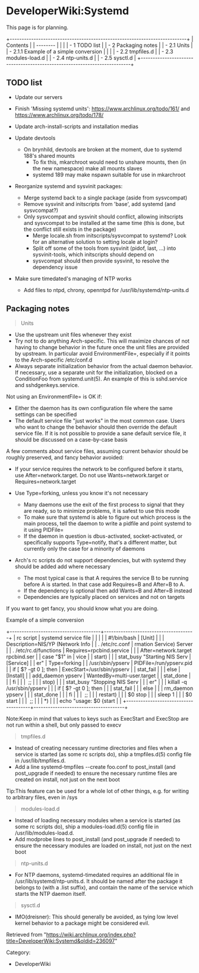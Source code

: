 DeveloperWiki:Systemd
=====================

This page is for planning.

+--------------------------------------------------------------------------+
| Contents                                                                 |
| --------                                                                 |
|                                                                          |
| -   1 TODO list                                                          |
| -   2 Packaging notes                                                    |
|     -   2.1 Units                                                        |
|         -   2.1.1 Example of a simple conversion                         |
|                                                                          |
|     -   2.2 tmpfiles.d                                                   |
|     -   2.3 modules-load.d                                               |
|     -   2.4 ntp-units.d                                                  |
|     -   2.5 sysctl.d                                                     |
+--------------------------------------------------------------------------+

TODO list
---------

-   Update our servers
-   Finish 'Missing systemd units': https://www.archlinux.org/todo/161/
    and https://www.archlinux.org/todo/178/
-   Update arch-install-scripts and installation medias
-   Update devtools
    -   On brynhild, devtools are broken at the moment, due to systemd
        188's shared mounts
        -   To fix this, mkarchroot would need to unshare mounts, then
            (in the new namespace) make all mounts slaves
        -   systemd 189 may make nspawn suitable for use in mkarchroot

-   Reorganize systemd and sysvinit packages:
    -   Merge systemd back to a single package (aside from sysvcompat)
    -   Remove sysvinit and initscripts from 'base', add systemd (and
        sysvcompat?)
    -   Only sysvcompat and sysvinit should conflict, allowing
        initscripts and sysvcompat to be installed at the same time
        (this is done, but the conflict still exists in the package)
        -   Merge locale.sh from initscripts/sysvcompat to systemd? Look
            for an alternative solution to setting locale at login?
        -   Split off some of the tools from sysvinit (pidof, last, ...)
            into sysvinit-tools, which initscripts should depend on
        -   sysvcompat should then provide sysvinit, to resolve the
            dependency issue

-   Make sure timedated's managing of NTP works
    -   Add files to ntpd, chrony, openntpd for
        /usr/lib/systemd/ntp-units.d

Packaging notes
---------------

> Units

-   Use the upstream unit files whenever they exist
-   Try not to do anything Arch-specific. This will maximize chances of
    not having to change behavior in the future once the unit files are
    provided by upstream. In particular avoid EnvironmentFile=,
    especially if it points to the Arch-specific /etc/conf.d
-   Always separate initialization behavior from the actual daemon
    behavior. If necessary, use a separate unit for the initialization,
    blocked on a ConditionFoo from systemd.unit(5). An example of this
    is sshd.service and sshdgenkeys.service.

Not using an EnvironmentFile= is OK if:

-   Either the daemon has its own configuration file where the same
    settings can be specified
-   The default service file "just works" in the most common case. Users
    who want to change the behavior should then override the default
    service file. If it is not possible to provide a sane default
    service file, it should be discussed on a case-by-case basis

A few comments about service files, assuming current behavior should be
roughly preserved, and fancy behavior avoided:

-   If your service requires the network to be configured before it
    starts, use After=network.target. Do not use Wants=network.target or
    Requires=network.target
-   Use Type=forking, unless you know it's not necessary
    -   Many daemons use the exit of the first process to signal that
        they are ready, so to minimize problems, it is safest to use
        this mode
    -   To make sure that systemd is able to figure out which process is
        the main process, tell the daemon to write a pidfile and point
        systemd to it using PIDFile=
    -   If the daemon in question is dbus-activated, socket-activated,
        or specifically supports Type=notify, that's a different matter,
        but currently only the case for a minority of daemons

-   Arch's rc scripts do not support dependencies, but with systemd they
    should be added add where necessary
    -   The most typical case is that A requires the service B to be
        running before A is started. In that case add Requires=B and
        After=B to A.
    -   If the dependency is optional then add Wants=B and After=B
        instead
    -   Dependencies are typically placed on services and not on targets

If you want to get fancy, you should know what you are doing.

Example of a simple conversion

+--------------------------------------+--------------------------------------+
|     rc script                        |     systemd service file             |
|                                      |                                      |
|     #!/bin/bash                      |     [Unit]                           |
|                                      |     Description=NIS/YP (Network Info |
|     . /etc/rc.conf                   | rmation Service) Server              |
|     . /etc/rc.d/functions            |     Requires=rpcbind.service         |
|                                      |     After=network.target rpcbind.ser |
|     case "$1" in                     | vice                                 |
|       start)                         |                                      |
|         stat_busy "Starting NIS Serv |     [Service]                        |
| er"                                  |     Type=forking                     |
|         /usr/sbin/ypserv             |     PIDFile=/run/ypserv.pid          |
|         if [ $? -gt 0 ]; then        |     ExecStart=/usr/sbin/ypserv       |
|           stat_fail                  |                                      |
|         else                         |     [Install]                        |
|           add_daemon ypserv          |     WantedBy=multi-user.target       |
|           stat_done                  |                                      |
|         fi                           |                                      |
|         ;;                           |                                      |
|       stop)                          |                                      |
|         stat_busy "Stopping NIS Serv |                                      |
| er"                                  |                                      |
|         killall -q /usr/sbin/ypserv  |                                      |
|         if [ $? -gt 0 ]; then        |                                      |
|           stat_fail                  |                                      |
|         else                         |                                      |
|           rm_daemon ypserv           |                                      |
|           stat_done                  |                                      |
|         fi                           |                                      |
|         ;;                           |                                      |
|       restart)                       |                                      |
|         $0 stop                      |                                      |
|         sleep 1                      |                                      |
|         $0 start                     |                                      |
|         ;;                           |                                      |
|       *)                             |                                      |
|         echo "usage: $0 {start       |                                      |
+--------------------------------------+--------------------------------------+

Note:Keep in mind that values to keys such as ExecStart and ExecStop are
not run within a shell, but only passed to execv

> tmpfiles.d

-   Instead of creating necessary runtime directories and files when a
    service is started (as some rc scripts do), ship a tmpfiles.d(5)
    config file in /usr/lib/tmpfiles.d.
-   Add a line systemd-tmpfiles --create foo.conf to post_install (and
    post_upgrade if needed) to ensure the necessary runtime files are
    created on install, not just on the next boot

Tip:This feature can be used for a whole lot of other things, e.g. for
writing to arbitrary files, even in /sys

> modules-load.d

-   Instead of loading necessary modules when a service is started (as
    some rc scripts do), ship a modules-load.d(5) config file in
    /usr/lib/modules-load.d.
-   Add modprobe lines to post_install (and post_upgrade if needed) to
    ensure the necessary modules are loaded on install, not just on the
    next boot

> ntp-units.d

-   For NTP daemons, systemd-timedated requires an additional file in
    /usr/lib/systemd/ntp-units.d. It should be named after the package
    it belongs to (with a .list suffix), and contain the name of the
    service which starts the NTP daemon itself.

> sysctl.d

-   IMO(dreisner): This should generally be avoided, as tying low level
    kernel behavior to a package might be considered evil.

Retrieved from
"https://wiki.archlinux.org/index.php?title=DeveloperWiki:Systemd&oldid=236097"

Category:

-   DeveloperWiki
